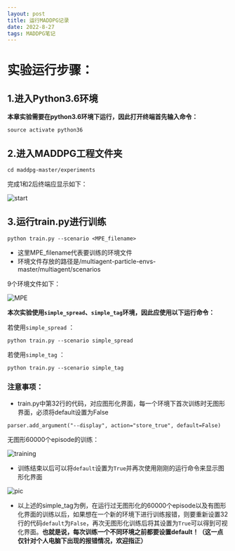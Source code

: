```yaml
---
layout: post
title: 运行MADDPG记录
date: 2022-8-27 
tags: MADDPG笔记   
---
```


# 实验运行步骤：

## 1.进入Python3.6环境

**本章实验需要在python3.6环境下运行，因此打开终端首先输入命令：**

```
source activate python36
```

## 2.进入MADDPG工程文件夹

```
cd maddpg-master/experiments
```
 完成1和2后终端应显示如下：
 
 ![start](https://effun.xyz/images/MADDPG/start.jpg)

## 3.运行train.py进行训练

```
python train.py --scenario <MPE_filename>
```
* 这里MPE_filename代表要训练的环境文件
* 环境文件存放的路径是/multiagent-particle-envs-master/multiagent/scenarios

9个环境文件如下：

![MPE](https://effun.xyz/images/MADDPG/MPE.jpg)
  
**本次实验使用`simple_spread`、`simple_tag`环境，因此应使用以下运行命令：**

若使用`simple_spread` ：
```
python train.py --scenario simple_spread
```
若使用`simple_tag` ：
```
python train.py --scenario simple_tag
```
### 注意事项：
* train.py中第32行的代码，对应图形化界面，每一个环境下首次训练时无图形界面，必须将default设置为False
 ```
 parser.add_argument("--display", action="store_true", default=False)
 ```
无图形60000个episode的训练：

![training](https://effun.xyz/images/MADDPG/training.jpg)

 * 训练结束以后可以将`default`设置为`True`并再次使用刚刚的运行命令来显示图形化界面

![pic](https://effun.xyz/images/MADDPG/pic.jpg)

* 以上述的simple_tag为例，在运行过无图形化的60000个episode以及有图形化界面的训练以后，如果想在一个新的环境下进行训练报错，则要重新设置32行的代码`default`为`False`，再次无图形化训练后将其设置为`True`可以得到可视化界面。**也就是说，每次训练一个不同环境之前都要设置default！（这一点仅针对个人电脑下出现的报错情况，欢迎指正）**